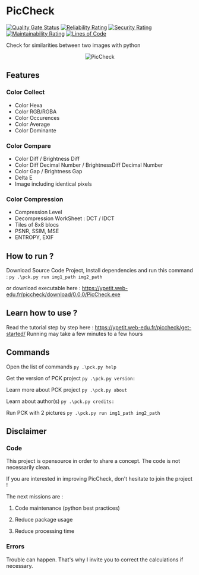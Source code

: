 # PicCheck
[![Quality Gate Status](https://sonarcloud.io/api/project_badges/measure?project=YP522_PicCheck&metric=alert_status)](https://sonarcloud.io/summary/new_code?id=YP522_PicCheck) [![Reliability Rating](https://sonarcloud.io/api/project_badges/measure?project=YP522_PicCheck&metric=reliability_rating)](https://sonarcloud.io/summary/new_code?id=YP522_PicCheck) [![Security Rating](https://sonarcloud.io/api/project_badges/measure?project=YP522_PicCheck&metric=security_rating)](https://sonarcloud.io/summary/new_code?id=YP522_PicCheck) [![Maintainability Rating](https://sonarcloud.io/api/project_badges/measure?project=YP522_PicCheck&metric=sqale_rating)](https://sonarcloud.io/summary/new_code?id=YP522_PicCheck) [![Lines of Code](https://sonarcloud.io/api/project_badges/measure?project=YP522_PicCheck&metric=ncloc)](https://sonarcloud.io/summary/new_code?id=YP522_PicCheck)

Check for similarities between two images with python

<p align="center">
  <img src="https://ypetit.web-edu.fr/wp-content/uploads/2022/04/github_banner.png" title="PicCheck">
</p>

## Features

### Color Collect
- Color Hexa
- Color RGB/RGBA
- Color Occurences
- Color Average
- Color Dominante
### Color Compare
- Color Diff / Brightness Diff
- Color Diff Decimal Number / BrightnessDiff Decimal Number
- Color Gap / Brightness Gap
- Delta E
- Image including identical pixels
### Color Compression
- Compression Level
- Decompression WorkSheet : DCT / IDCT
- Tiles of 8x8 blocs
- PSNR, SSIM, MSE
- ENTROPY, EXIF


## How to run ?
Download Source Code Project, Install dependencies and run this command :
`py .\pck.py run img1_path img2_path`

or download executable here :
https://ypetit.web-edu.fr/piccheck/download/0.0.0/PicCheck.exe


## Learn how to use ?
Read the tutorial step by step here : https://ypetit.web-edu.fr/piccheck/get-started/
Running may take a few minutes to a few hours

## Commands
Open the list of commands
`py .\pck.py help`

Get the version of PCK project
`py .\pck.py version:`

Learn more about PCK project
`py .\pck.py about`
    
Learn about author(s)
`py .\pck.py credits:`

Run PCK with 2 pictures
`py .\pck.py run img1_path img2_path`

## Disclaimer
### Code
This project is opensource in order to share a concept.
The code is not necessarily clean.

If you are interested in improving PicCheck, don't hesitate to join the project ! 

The next missions are :

1. Code maintenance (python best practices)

2. Reduce package usage

3. Reduce processing time

### Errors
Trouble can happen. That's why I invite you to correct the calculations if necessary.
